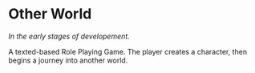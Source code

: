 # Other World

*In the early stages of developement.*

A texted-based Role Playing Game.
The player creates a character, then begins a journey into another world.
